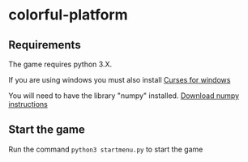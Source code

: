 # colorful-platform

## Requirements

The game requires python 3.X.

If you are using windows you must also install [Curses for windows](https://pypi.org/project/windows-curses/)

You will need to have the library "numpy" installed. [Download numpy instructions](https://pypi.org/project/numpy/) 
## Start the game

Run the command `python3 startmenu.py` to start the game
